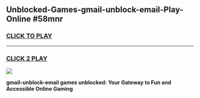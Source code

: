 
## Unblocked-Games-gmail-unblock-email-Play-Online #58mnr
<h3>
<a href="https://news.freeplayer.one?title=gmail-unblock-email&ref=3">CLICK TO PLAY</a></h3>
<hr>

<h3>
<a href="https://news.freeplayer.one?title=gmail-unblock-email&ref=3">CLICK 2 PLAY</a>
  
</h3>

<a href="https://news.freeplayer.one?title=gmail-unblock-email&ref=3"><img src="https://clearcache.store/games.png"></a>


**gmail-unblock-email games unblocked: Your Gateway to Fun and Accessible Online Gaming**
